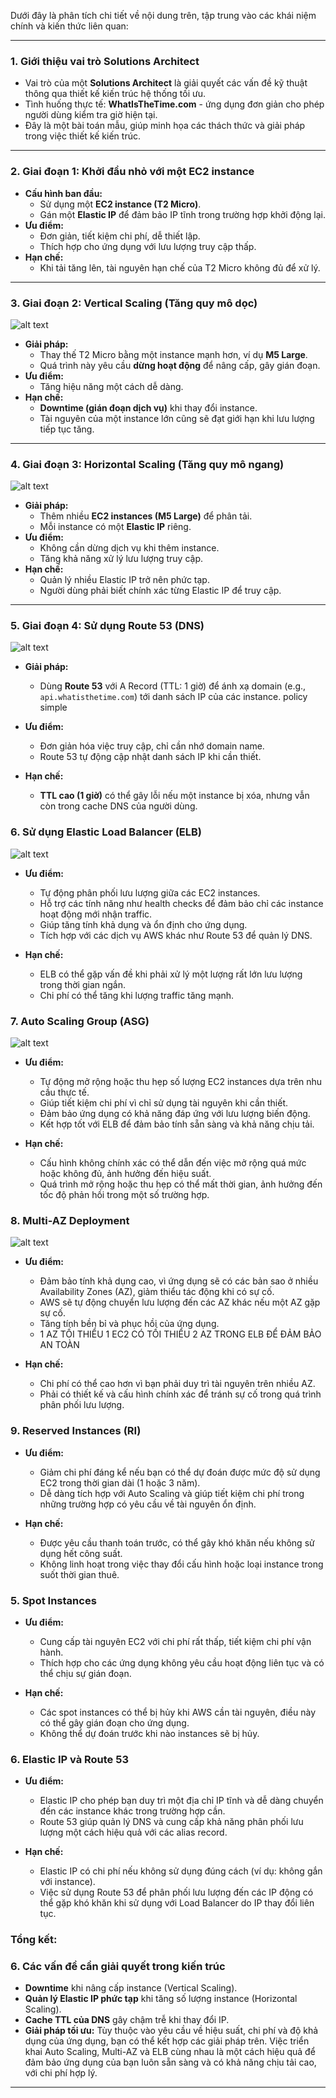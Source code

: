 Dưới đây là phân tích chi tiết về nội dung trên, tập trung vào các khái niệm chính và kiến thức liên quan:

---

### **1. Giới thiệu vai trò Solutions Architect**
- Vai trò của một **Solutions Architect** là giải quyết các vấn đề kỹ thuật thông qua thiết kế kiến trúc hệ thống tối ưu.
- Tình huống thực tế: **WhatIsTheTime.com** - ứng dụng đơn giản cho phép người dùng kiểm tra giờ hiện tại. 
- Đây là một bài toán mẫu, giúp minh họa các thách thức và giải pháp trong việc thiết kế kiến trúc.

---

### **2. Giai đoạn 1: Khởi đầu nhỏ với một EC2 instance**
- **Cấu hình ban đầu:**
  - Sử dụng một **EC2 instance (T2 Micro)**.
  - Gán một **Elastic IP** để đảm bảo IP tĩnh trong trường hợp khởi động lại.
- **Ưu điểm:**
  - Đơn giản, tiết kiệm chi phí, dễ thiết lập.
  - Thích hợp cho ứng dụng với lưu lượng truy cập thấp.
- **Hạn chế:**
  - Khi tải tăng lên, tài nguyên hạn chế của T2 Micro không đủ để xử lý.

---

### **3. Giai đoạn 2: Vertical Scaling (Tăng quy mô dọc)**
![alt text](../image/Vertical-Scaling.png)
- **Giải pháp:**
  - Thay thế T2 Micro bằng một instance mạnh hơn, ví dụ **M5 Large**.
  - Quá trình này yêu cầu **dừng hoạt động** để nâng cấp, gây gián đoạn.
- **Ưu điểm:**
  - Tăng hiệu năng một cách dễ dàng.
- **Hạn chế:**
  - **Downtime (gián đoạn dịch vụ)** khi thay đổi instance.
  - Tài nguyên của một instance lớn cũng sẽ đạt giới hạn khi lưu lượng tiếp tục tăng.

---

### **4. Giai đoạn 3: Horizontal Scaling (Tăng quy mô ngang)**
![alt text](../image/Horizontal-Scaling.png)
- **Giải pháp:**
  - Thêm nhiều **EC2 instances (M5 Large)** để phân tải.
  - Mỗi instance có một **Elastic IP** riêng.
- **Ưu điểm:**
  - Không cần dừng dịch vụ khi thêm instance.
  - Tăng khả năng xử lý lưu lượng truy cập.
- **Hạn chế:**
  - Quản lý nhiều Elastic IP trở nên phức tạp.
  - Người dùng phải biết chính xác từng Elastic IP để truy cập.

---

### **5. Giai đoạn 4: Sử dụng Route 53 (DNS)**
![alt text](../image/Horizontal-Scaling-route53.png)
- **Giải pháp:**
  - Dùng **Route 53** với A Record (TTL: 1 giờ) để ánh xạ domain (e.g., `api.whatisthetime.com`) tới danh sách IP của các instance. policy simple 

- **Ưu điểm:**
  - Đơn giản hóa việc truy cập, chỉ cần nhớ domain name.
  - Route 53 tự động cập nhật danh sách IP khi cần thiết.
- **Hạn chế:**
  - **TTL cao (1 giờ)** có thể gây lỗi nếu một instance bị xóa, nhưng vẫn còn trong cache DNS của người dùng.


### 6. **Sử dụng Elastic Load Balancer (ELB)**
![alt text](../image/Elastic-Load-Balancer.png)
- **Ưu điểm:**
  - Tự động phân phối lưu lượng giữa các EC2 instances.
  - Hỗ trợ các tính năng như health checks để đảm bảo chỉ các instance hoạt động mới nhận traffic.
  - Giúp tăng tính khả dụng và ổn định cho ứng dụng.
  - Tích hợp với các dịch vụ AWS khác như Route 53 để quản lý DNS.

- **Hạn chế:**
  - ELB có thể gặp vấn đề khi phải xử lý một lượng rất lớn lưu lượng trong thời gian ngắn.
  - Chi phí có thể tăng khi lượng traffic tăng mạnh.

### 7. **Auto Scaling Group (ASG)**
![alt text](../image/ELB-ASG.png)
- **Ưu điểm:**
  - Tự động mở rộng hoặc thu hẹp số lượng EC2 instances dựa trên nhu cầu thực tế.
  - Giúp tiết kiệm chi phí vì chỉ sử dụng tài nguyên khi cần thiết.
  - Đảm bảo ứng dụng có khả năng đáp ứng với lưu lượng biến động.
  - Kết hợp tốt với ELB để đảm bảo tính sẵn sàng và khả năng chịu tải.

- **Hạn chế:**
  - Cấu hình không chính xác có thể dẫn đến việc mở rộng quá mức hoặc không đủ, ảnh hưởng đến hiệu suất.
  - Quá trình mở rộng hoặc thu hẹp có thể mất thời gian, ảnh hưởng đến tốc độ phản hồi trong một số trường hợp.

### 8. **Multi-AZ Deployment**
![alt text](../image/MULTIAZ.png)
- **Ưu điểm:**
  - Đảm bảo tính khả dụng cao, vì ứng dụng sẽ có các bản sao ở nhiều Availability Zones (AZ), giảm thiểu tác động khi có sự cố.
  - AWS sẽ tự động chuyển lưu lượng đến các AZ khác nếu một AZ gặp sự cố.
  - Tăng tính bền bỉ và phục hồi của ứng dụng.
  - 1 AZ TỐI THIỂU 1 EC2 CÓ TỐI THIỂU 2 AZ TRONG ELB ĐỂ ĐẢM BẢO AN TOÀN 

- **Hạn chế:**
  - Chi phí có thể cao hơn vì bạn phải duy trì tài nguyên trên nhiều AZ.
  - Phải có thiết kế và cấu hình chính xác để tránh sự cố trong quá trình phân phối lưu lượng.

### 9. **Reserved Instances (RI)**
- **Ưu điểm:**
  - Giảm chi phí đáng kể nếu bạn có thể dự đoán được mức độ sử dụng EC2 trong thời gian dài (1 hoặc 3 năm).
  - Dễ dàng tích hợp với Auto Scaling và giúp tiết kiệm chi phí trong những trường hợp có yêu cầu về tài nguyên ổn định.

- **Hạn chế:**
  - Được yêu cầu thanh toán trước, có thể gây khó khăn nếu không sử dụng hết công suất.
  - Không linh hoạt trong việc thay đổi cấu hình hoặc loại instance trong suốt thời gian thuê.

### 5. **Spot Instances**
- **Ưu điểm:**
  - Cung cấp tài nguyên EC2 với chi phí rất thấp, tiết kiệm chi phí vận hành.
  - Thích hợp cho các ứng dụng không yêu cầu hoạt động liên tục và có thể chịu sự gián đoạn.

- **Hạn chế:**
  - Các spot instances có thể bị hủy khi AWS cần tài nguyên, điều này có thể gây gián đoạn cho ứng dụng.
  - Không thể dự đoán trước khi nào instances sẽ bị hủy.

### 6. **Elastic IP và Route 53**
- **Ưu điểm:**
  - Elastic IP cho phép bạn duy trì một địa chỉ IP tĩnh và dễ dàng chuyển đến các instance khác trong trường hợp cần.
  - Route 53 giúp quản lý DNS và cung cấp khả năng phân phối lưu lượng một cách hiệu quả với các alias record.

- **Hạn chế:**
  - Elastic IP có chi phí nếu không sử dụng đúng cách (ví dụ: không gắn với instance).
  - Việc sử dụng Route 53 để phân phối lưu lượng đến các IP động có thể gặp khó khăn khi sử dụng với Load Balancer do IP thay đổi liên tục.

### Tổng kết:

### **6. Các vấn đề cần giải quyết trong kiến trúc**
- **Downtime** khi nâng cấp instance (Vertical Scaling).
- **Quản lý Elastic IP phức tạp** khi tăng số lượng instance (Horizontal Scaling).
- **Cache TTL của DNS** gây chậm trễ khi thay đổi IP.
- **Giải pháp tối ưu:** Tùy thuộc vào yêu cầu về hiệu suất, chi phí và độ khả dụng của ứng dụng, bạn có thể kết hợp các giải pháp trên. Việc triển khai Auto Scaling, Multi-AZ và ELB cùng nhau là một cách hiệu quả để đảm bảo ứng dụng của bạn luôn sẵn sàng và có khả năng chịu tải cao, với chi phí hợp lý.

---
